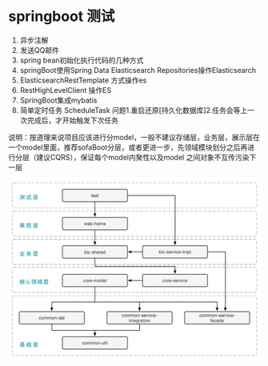 # springboot 测试
1. 异步注解
2. 发送QQ邮件
3. spring bean初始化执行代码的几种方式
4. springBoot使用Spring Data Elasticsearch Repositories操作Elasticsearch
5. ElasticsearchRestTemplate 方式操作es
6. RestHighLevelClient 操作ES
7. SpringBoot集成mybatis
8. 简单定时任务 ScheduleTask  问题1.重启还原[持久化数据库]2.任务会等上一次完成后，才开始触发下次任务







说明：按道理来说项目应该进行分model，一般不建议存储层，业务层，展示层在一个model里面，推荐sofaBoot分层，或者更进一步，先领域模块划分之后再进行分层（建议CQRS），保证每个model内聚性以及model
之间对象不互传污染下一层

![img.png](img.png)